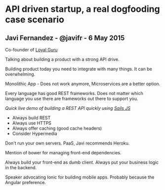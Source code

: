 # API driven startup, a real dogfooding case scenario

## Javi Fernandez - @javifr - 6 May 2015

Co-founder of [Loyal Guru](http://www.loyal.guru/en/)

Talking about building a product with a strong API drive.

Building product today you need to integrate with many things. It can be overwhelming.

Monolithic App - Does not work anymore, Microservices are a better option.

Every language has good REST frameworks. Does not matter which language you use there are frameworks out there to support you.

_Quick live demo of building a REST API quickly using [Sails JS](http://sailsjs.org/)_

- Always build REST
- Always use HTTPS
- Always offer caching (good cache headers)
- Consider Hypermedia

Don't run your own servers. PaaS, Javi recommends Heroku.

Mention of bower for managing front-end dependencies.

Always build your front-end as dumb client. Always put your business logic in the backend.

Speaker advocating Ionic for building mobile apps. Probably because the Angular preference.


